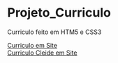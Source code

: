 # Projeto_Curriculo
 <p>Curriculo feito em HTM5 e CSS3</p>
 <a href="https://evertonhenrique.github.io/Projeto_Curriculo/curriculo_everton.html">Curriculo em Site</a>
 <br>
 <a href="https://evertonhenrique.github.io/Projeto_Curriculo/curriculo_cleide.html">Curriculo Cleide em Site</a>
